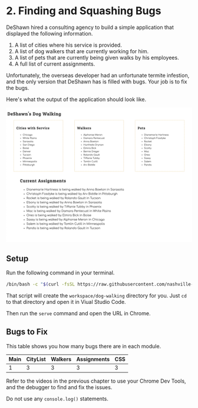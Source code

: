 # 2. Finding and Squashing Bugs

DeShawn hired a consulting agency to build a simple application that displayed the following information.

1. A list of cities where his service is provided.
1. A list of dog walkers that are currently working for him.
1. A list of pets that are currently being given walks by his employees.
1. A full list of current assignments.

Unfortunately, the overseas developer had an unfortunate termite infestion, and the only version that DeShawn has is filled with bugs. Your job is to fix the bugs.

Here's what the output of the application should look like.

![](./images/deshawn-final.png)

## Setup

Run the following command in your terminal.

```sh
/bin/bash -c "$(curl -fsSL https://raw.githubusercontent.com/nashville-software-school/client-side-mastery/master/book-4-deshawns-dog-walking/chapters/scripts/deshawn-setup.sh)"
```

That script will create the `workspace/dog-walking` directory for you. Just `cd` to that directory and open it in Viual Studio Code.

Then run the `serve` command and open the URL in Chrome.

## Bugs to Fix

This table shows you how many bugs there are in each module.

| Main | CityList | Walkers | Assignments | CSS |
|---|---|---|---|---|
| 1 | 3 | 3 | 3 | 3 |

Refer to the videos in the previous chapter to use your Chrome Dev Tools, and the debugger to find and fix the issues.

Do not use any `console.log()` statements.